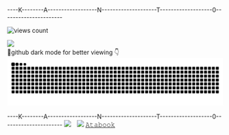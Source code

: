 ----K--------A------------------N--------------------T-------------------0----------------------

<img width="160" src="https://komarev.com/ghpvc/?username=your-github-username&color=3575b0" alt="views count">

![](https://files.catbox.moe/x67mmg.gif)    
🌹github dark mode for better viewing 👇
<img src="https://raw.githubusercontent.com/eric-py/eric-py/output/snake.svg" alt="Snake animation" />

----K--------A------------------N--------------------T-------------------0----------------------
[![](https://i.postimg.cc/BvDH6Nb1/mikugraphic.png)](https://x.com/ilonika666/status/1805937084537958612)　[![](https://i.postimg.cc/MGKGJNzZ/acb55dd0.gif)](evade)
 [𝙰𝚝𝚊𝚋𝚘𝚘𝚔](https://k-ant.atabook.org/)
　
<!--
**K-ANT0/K-ANT0** is a ✨ _special_ ✨ repository because its `README.md` (this file) appears on your GitHub profile.

Here are some ideas to get you started:

- 🔭 I’m currently working on ...
- 🌱 I’m currently learning ...
- 👯 I’m looking to collaborate on ...
- 🤔 I’m looking for help with ...
- 💬 Ask me about ...
- 📫 How to reach me: ...
- 😄 Pronouns: ...
- ⚡ Fun fact: ...
-->
